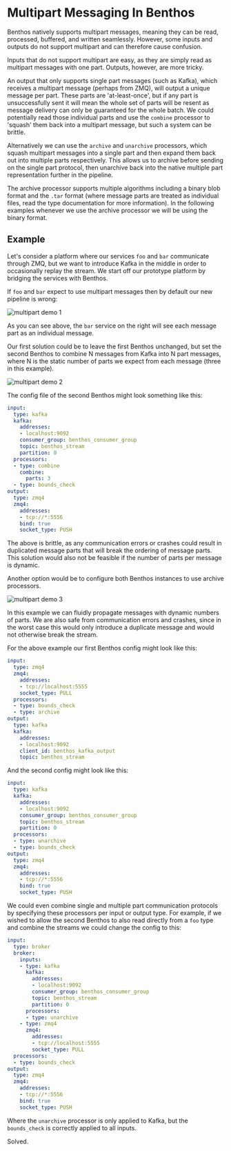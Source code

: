 Multipart Messaging In Benthos
==============================

Benthos natively supports multipart messages, meaning they can be read,
processed, buffered, and written seamlessly. However, some inputs and outputs do
not support multipart and can therefore cause confusion.

Inputs that do not support multipart are easy, as they are simply read as
multipart messages with one part. Outputs, however, are more tricky.

An output that only supports single part messages (such as Kafka), which
receives a multipart message (perhaps from ZMQ), will output a unique message
per part. These parts are 'at-least-once', but if any part is unsuccessfully
sent it will mean the whole set of parts will be resent as message delivery can
only be guaranteed for the whole batch. We could potentially read those
individual parts and use the `combine` processor to 'squash' them back into a
multipart message, but such a system can be brittle.

Alternatively we can use the `archive` and `unarchive` processors, which squash
multipart messages into a single part and then expand them back out into
multiple parts respectively. This allows us to archive before sending on the
single part protocol, then unarchive back into the native multiple part
representation further in the pipeline.

The archive processor supports multiple algorithms including a binary blob
format and the `.tar` format (where message parts are treated as individual
files, read the type documentation for more information). In the following
examples whenever we use the archive processor we will be using the binary
format.

## Example

Let's consider a platform where our services `foo` and `bar` communicate through
ZMQ, but we want to introduce Kafka in the middle in order to occasionally
replay the stream. We start off our prototype platform by bridging the services
with Benthos.

If `foo` and `bar` expect to use multipart messages then by default our new
pipeline is wrong:

![multipart demo 1][multipart_demo_1]

As you can see above, the `bar` service on the right will see each message part
as an individual message.

Our first solution could be to leave the first Benthos unchanged, but set the
second Benthos to combine N messages from Kafka into N part messages, where N is
the static number of parts we expect from each message (three in this example).

![multipart demo 2][multipart_demo_2]

The config file of the second Benthos might look something like this:

``` yaml
input:
  type: kafka
  kafka:
    addresses:
    - localhost:9092
    consumer_group: benthos_consumer_group
    topic: benthos_stream
    partition: 0
  processors:
  - type: combine
    combine:
      parts: 3
  - type: bounds_check
output:
  type: zmq4
  zmq4:
    addresses:
    - tcp://*:5556
    bind: true
    socket_type: PUSH
```

The above is brittle, as any communication errors or crashes could result in
duplicated message parts that will break the ordering of message parts. This
solution would also not be feasible if the number of parts per message is
dynamic.

Another option would be to configure both Benthos instances to use archive
processors.

![multipart demo 3][multipart_demo_3]

In this example we can fluidly propagate messages with dynamic numbers of parts.
We are also safe from communication errors and crashes, since in the worst case
this would only introduce a duplicate message and would not otherwise break the
stream.

For the above example our first Benthos config might look like this:

``` yaml
input:
  type: zmq4
  zmq4:
    addresses:
    - tcp://localhost:5555
    socket_type: PULL
  processors:
  - type: bounds_check
  - type: archive
output:
  type: kafka
  kafka:
    addresses:
    - localhost:9092
    client_id: benthos_kafka_output
    topic: benthos_stream
```

And the second config might look like this:

``` yaml
input:
  type: kafka
  kafka:
    addresses:
    - localhost:9092
    consumer_group: benthos_consumer_group
    topic: benthos_stream
    partition: 0
  processors:
  - type: unarchive
  - type: bounds_check
output:
  type: zmq4
  zmq4:
    addresses:
    - tcp://*:5556
    bind: true
    socket_type: PUSH
```

We could even combine single and multiple part communication protocols by
specifying these processors per input or output type. For example, if we wished
to allow the second Benthos to also read directly from a `foo` type and combine
the streams we could change the config to this:

``` yaml
input:
  type: broker
  broker:
    inputs:
    - type: kafka
      kafka:
        addresses:
        - localhost:9092
        consumer_group: benthos_consumer_group
        topic: benthos_stream
        partition: 0
      processors:
      - type: unarchive
    - type: zmq4
      zmq4:
        addresses:
        - tcp://localhost:5555
        socket_type: PULL
  processors:
  - type: bounds_check
output:
  type: zmq4
  zmq4:
    addresses:
    - tcp://*:5556
    bind: true
    socket_type: PUSH
```

Where the `unarchive` processor is only applied to Kafka, but the `bounds_check`
is correctly applied to all inputs.

Solved.

[multipart_demo_1]: ../resources/img/docs/multipart_demo_1.png
[multipart_demo_2]: ../resources/img/docs/multipart_demo_2.png
[multipart_demo_3]: ../resources/img/docs/multipart_demo_3.png
